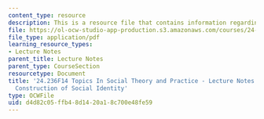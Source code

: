 ```yaml
---
content_type: resource
description: This is a resource file that contains information regarding session 10.
file: https://ol-ocw-studio-app-production.s3.amazonaws.com/courses/24-236-topics-in-social-theory-and-practice-race-and-racism-fall-2014/d4d82c05ffb48d1420a18c700e48fe59_MIT24_236F14_Sess10.pdf
file_type: application/pdf
learning_resource_types:
- Lecture Notes
parent_title: Lecture Notes
parent_type: CourseSection
resourcetype: Document
title: '24.236F14 Topics In Social Theory and Practice - Lecture Notes: Race and the
  Construction of Social Identity'
type: OCWFile
uid: d4d82c05-ffb4-8d14-20a1-8c700e48fe59
---
```

